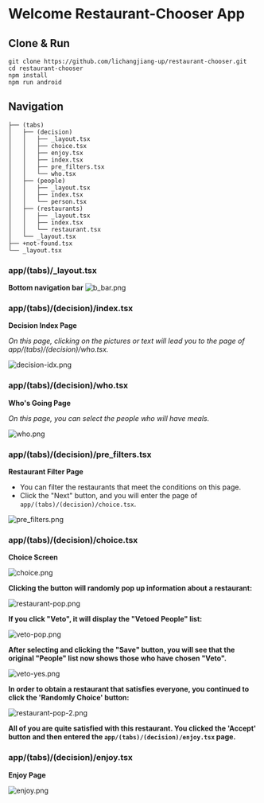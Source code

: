 # Welcome Restaurant-Chooser App

## Clone & Run
```shell
git clone https://github.com/lichangjiang-up/restaurant-chooser.git
cd restaurant-chooser
npm install
npm run android
```

## Navigation 
```text
├── (tabs)
│   ├── (decision)
│   │   ├── _layout.tsx
│   │   ├── choice.tsx
│   │   ├── enjoy.tsx
│   │   ├── index.tsx
│   │   ├── pre_filters.tsx
│   │   └── who.tsx
│   ├── (people)
│   │   ├── _layout.tsx
│   │   ├── index.tsx
│   │   └── person.tsx
│   ├── (restaurants)
│   │   ├── _layout.tsx
│   │   ├── index.tsx
│   │   └── restaurant.tsx
│   └── _layout.tsx
├── +not-found.tsx
└── _layout.tsx
```
### app/(tabs)/_layout.tsx
**Bottom navigation bar**
![b_bar.png](readme/b_bar.png)

### app/(tabs)/(decision)/index.tsx
**Decision Index Page**

_On this page, clicking on the pictures or text will lead you to the page of app/(tabs)/(decision)/who.tsx._

![decision-idx.png](readme/decision-idx.png)

### app/(tabs)/(decision)/who.tsx

**Who's Going Page**

_On this page, you can select the people who will have meals._

![who.png](readme/who.png)

### app/(tabs)/(decision)/pre_filters.tsx

**Restaurant Filter Page**

* You can filter the restaurants that meet the conditions on this page.
* Click the "Next" button, and you will enter the page of `app/(tabs)/(decision)/choice.tsx`.


![pre_filters.png](readme/pre_filters.png)

### app/(tabs)/(decision)/choice.tsx

**Choice Screen**

![choice.png](readme/choice.png)


**Clicking the button will randomly pop up information about a restaurant:**

![restaurant-pop.png](readme/restaurant-pop.png)

**If you click "Veto", it will display the "Vetoed People" list:**

![veto-pop.png](readme/veto-people.png)

**After selecting and clicking the "Save" button, you will see that the original "People" list now shows those who have chosen "Veto".**

![veto-yes.png](readme/veto-yes.png)

**In order to obtain a restaurant that satisfies everyone, you continued to click the 'Randomly Choice' button:**

![restaurant-pop-2.png](readme/restaurant-pop-2.png)

**All of you are quite satisfied with this restaurant. You clicked the 'Accept' button and then entered the `app/(tabs)/(decision)/enjoy.tsx` page.**


### app/(tabs)/(decision)/enjoy.tsx

**Enjoy Page**

![enjoy.png](readme/enjoy.png)


